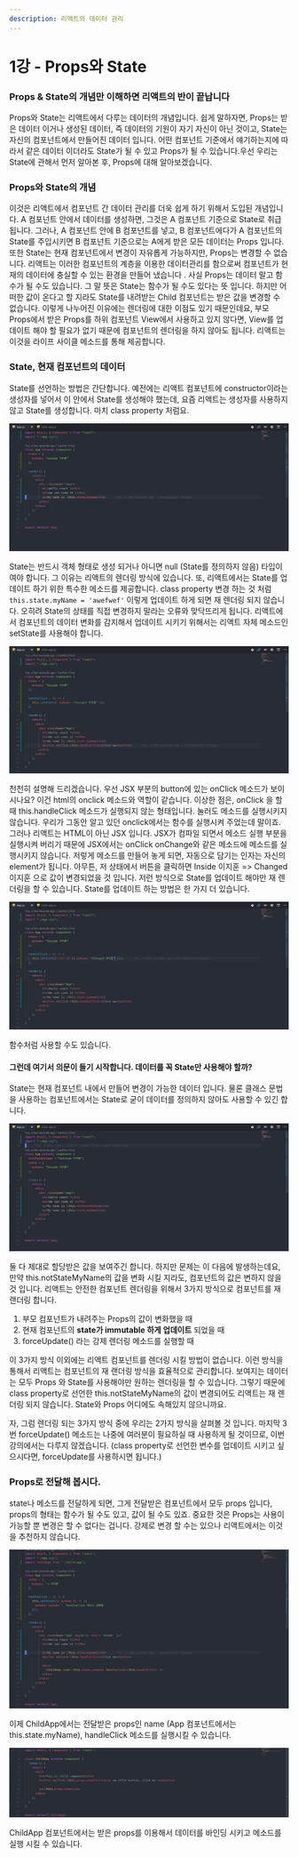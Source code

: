```yaml
---
description: 리액트의 데이터 관리
---
```


# 1강 - Props와 State

### Props & State의 개념만 이해하면 리액트의 반이 끝납니다

Props와 State는 리액트에서 다루는 데이터의 개념입니다. 쉽게 말하자면, Props는 받은 데이터 이거나 생성된 데이터, 즉 데이터의 기원이 자기 자신이 아닌 것이고, State는 자신의 컴포넌트에서 만들어진 데이터 입니다. 어떤 컴포넌트 기준에서 얘기하는지에 따라서 같은 데이터 이더라도 State가 될 수 있고 Props가 될 수 있습니다.우선 우리는 State에 관해서 먼저 알아본 후, Props에 대해 알아보겠습니다.

### Props와 State의 개념

이것은 리액트에서 컴포넌트 간 데이터 관리를 더욱 쉽게 하기 위해서 도입된 개념입니다. A 컴포넌트 안에서 데이터를 생성하면, 그것은 A 컴포넌트 기준으로 State로 취급됩니다. 그러나, A 컴포넌트 안에 B 컴포넌트를 넣고, B 컴포넌트에다가 A 컴포넌트의 State를 주입시키면 B 컴포넌트 기준으로는 A에게 받은 모든 데이터는 Props 입니다. 또한 State는 현재 컴포넌트에서 변경이 자유롭게 가능하지만, Props는 변경할 수 없습니다. 리액트는 이러한 컴포넌트의 계층을 이용한 데이터관리를 함으로써 컴포넌트가 현재의 데이터에 충실할 수 있는 환경을 만들어 냈습니다 . 사실 Props는 데이터 말고 함수가 될 수도 있습니다. 그 말 뜻은 State는 함수가 될 수도 있다는 뜻 입니다. 하지만 어떠한 값이 온다고 할 지라도 State를 내려받는 Child 컴포넌트는 받은 값을 변경할 수 없습니다. 이렇게 나누어진 이유에는 렌더링에 대한 이점도 있기 때문인데요, 부모 Props에서 받은 Props를 하위 컴포넌트 View에서 사용하고 있지 않다면, View를 업데이트 해야 할 필요가 없기 때문에 컴포넌트의 렌더링을 하지 않아도 됩니다. 리액트는 이것을 라이프 사이클 메소드를 통해 제공합니다.

### State, 현재 컴포넌트의 데이터

State를 선언하는 방법은 간단합니다. 예전에는 리액트 컴포넌트에 constructor이라는 생성자를 넣어서 이 안에서 State를 생성해야 했는데, 요즘 리액트는 생성자를 사용하지 않고 State를 생성합니다. 마치 class property 처럼요.

![State&#xB97C; &#xC0DD;&#xC131;&#xD588;&#xB2E4;.](.gitbook/assets/2019-01-18-2.52.06.png)

State는 반드시 객체 형태로 생성 되거나 아니면 null \(State를 정의하지 않음\) 타입이여야 합니다. 그 이유는 리액트의 렌더링 방식에 있습니다. 또, 리액트에서는 State를 업데이트 하기 위한 특수한 메소드를 제공합니다. class property 변경 하는 것 처럼 `this.state.myName = 'awefwef'` 이렇게 업데이트 하게 되면 재 렌더링 되지 않습니다. 오히려 State의 상태를 직접 변경하지 말라는 오류와 맞닥뜨리게 됩니다. 리액트에서 컴포넌트의 데이터 변화를 감지해서 업데이트 시키기 위해서는 리액트 자체 메소드인 setState를 사용해야 합니다.

![&#xB9AC;&#xC561;&#xD2B8;&#xC758; setState](.gitbook/assets/2019-01-18-3.00.16.png)

천천히 설명해 드리겠습니다. 우선 JSX 부분의 button에 있는 onClick 메소드가 보이시나요? 이건 html의 onclick 메소드와 역할이 같습니다. 이상한 점은, onClick 을 할 때 this.handleClick 메소드가 실행되지 않는 형태입니다. 눌러도 메소드를 실행시키지 않습니다. 우리가 그동안 알고 있던 onclick에서는 함수를 실행시켜 주었는데 말이죠. 그러나 리액트는 HTML이 아닌 JSX 입니다. JSX가 컴파일 되면서 메소드 실행 부분을 실행시켜 버리기 때문에 JSX에서는 onClick onChange와 같은 메소드에 메소드를 실행시키지 않습니다. 저렇게 메소드를 만들어 놓게 되면, 자동으로 담기는 인자는 자신의 element가 됩니다. 아무튼, 저 상태에서 버튼을 클릭하면 Inside 이지훈 =&gt; Changed 이지훈 으로 값이 변경되었을 것 입니다. 저런 방식으로 State를 업데이트 해야만 재 렌더링을 할 수 있습니다. State를 업데이트 하는 방법은 한 가지 더 있습니다.

![setState&#xBA54;&#xC18C;&#xB4DC;&#xB97C; &#xD568;&#xC218;&#xCC98;&#xB7FC;](.gitbook/assets/2019-01-18-3.06.12.png)

함수처럼 사용할 수도 있습니다.

#### 그런데 여기서 의문이 들기 시작합니다. 데이터를 꼭 State만 사용해야 할까?

State는 현재 컴포넌트 내에서 만들어 변경이 가능한 데이터 입니다. 물론 클래스 문법을 사용하는 컴포넌트에서는 State로 굳이 데이터를 정의하지 않아도 사용할 수 있긴 합니다.

![State &amp; not State](.gitbook/assets/2019-01-17-12.35.07.png)

둘 다 제대로 할당받은 값을 보여주긴 합니다. 하지만 문제는 이 다음에 발생하는데요, 만약 this.notStateMyName의 값을 변화 시킬 지라도, 컴포넌트의 값은 변하지 않을 것 입니다. 리액트는 안전한 컴포넌트 렌더링을 위해서 3가지 방식으로 컴포넌트를 재 랜더링 합니다.

1. 부모 컴포넌트가 내려주는 Props의 값이 변화했을 때
2. 현재 컴포넌트의 **state가 immutable 하게 업데이트** 되었을 때
3. forceUpdate\(\) 라는 강제 렌더링 메소드를 실행할 때

이 3가지 방식 이외에는 리액트 컴포넌트를 렌더링 시킬 방법이 없습니다. 이런 방식을 통해서 리액트는 컴포넌트의 재 랜더링 방식을 효율적으로 관리합니다. 보여지는 데이터는 모두 Props 와 State를 사용해야만 원하는 렌더링을 할 수 있습니다. 그렇기 때문에 class property로 선언한 this.notStateMyName의 값이 변경되어도 리액트는 재 렌더링 되지 않습니다. State와 Props 어디에도 속해있지 않으니까요.

자, 그럼 렌더링 되는 3가지 방식 중에 우리는 2가지 방식을 살펴볼 것 입니다. 마지막 3번 forceUpdate\(\) 메소드는 나중에 여러분이 필요하실 때 사용하게 될 것이므로, 이번 강의에서는 다루지 않겠습니다. \(class property로 선언한 변수를 업데이트 시키고 싶으시다면, forceUpdate를 사용하시면 됩니다.\)

### Props로 전달해 봅시다.

state나 메소드를 전달하게 되면, 그게 전달받은 컴포넌트에서 모두 props 입니다, props의 형태는 함수가 될 수도 있고, 값이 될 수도 있죠. 중요한 것은 Props는 사용이 가능할 뿐 변경은 할 수 없다는 겁니다. 강제로 변경 할 수는 있으나 리액트에서는 이것을 추천하지 않습니다.

![ChildApp&#xCEF4;&#xD3EC;&#xB10C;&#xD2B8;&#xC5D0;&#xAC8C; Props&#xB85C; &#xC804;&#xB2EC;&#xD574; &#xC8FC;&#xC5C8;&#xC2B5;&#xB2C8;&#xB2E4;.](.gitbook/assets/2019-01-19-4.42.17.png)

이제 ChildApp에서는 전달받은 props인 name \(App 컴포넌트에서는 this.state.myName\), handleClick 메소드를 실행시킬 수 있습니다.

![Child App &#xCEF4;&#xD3EC;&#xB10C;&#xD2B8;](.gitbook/assets/2019-01-19-4.46.59.png)

ChildApp 컴포넌트에서는 받은 props를 이용해서 데이터를 바인딩 시키고 메소드를 실행 시킬 수 있습니다.



